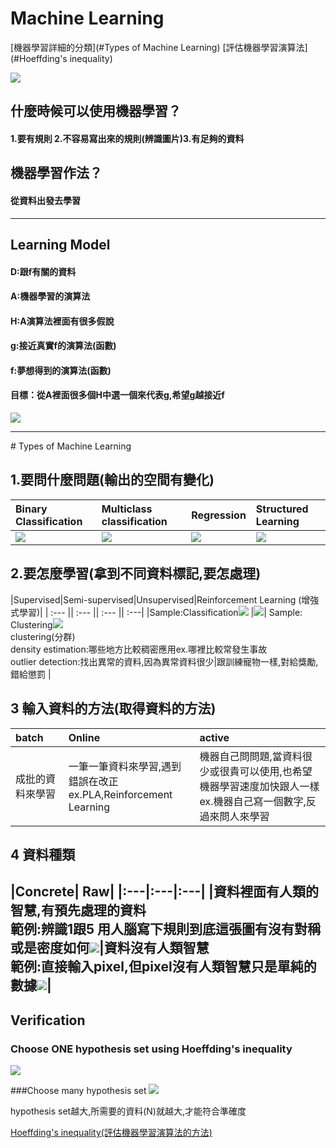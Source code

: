 # Machine Learning
[機器學習詳細的分類](#Types of Machine Learning)
[評估機器學習演算法](#Hoeffding's inequality)


![](/assets/gm9wDgD.png)

## 什麼時候可以使用機器學習？
#### 1.要有規則 2.不容易寫出來的規則(辨識圖片)3.有足夠的資料
## 機器學習作法？
#### 從資料出發去學習
---
## Learning Model
#### D:跟f有關的資料 
#### A:機器學習的演算法 
#### H:A演算法裡面有很多假說 
#### g:接近真實f的演算法(函數) 
#### f:夢想得到的演算法(函數)




#### 目標：從A裡面很多個H中選一個來代表g,希望g越接近f
 

![](/assets/sswd.PNG)

---
<a id="Types of Machine Learning">
# Types of Machine Learning
</a>

## 1.要問什麼問題(輸出的空間有變化)
| Binary Classification | Multiclass classification |Regression|Structured Learning|
| :--- | :--- |:--- |:--- |
| ![](/assets/binary_perceptron.PNG) | ![](/assets/3擷取.PNG) |![](/assets/擷取選取區域_051.png)|![](/assets/擷取選取區域_052.png)|
## 2.要怎麼學習(拿到不同資料標記,要怎處理)
|Supervised|Semi-supervised|Unsupervised|Reinforcement Learning (增強式學習)|
| :--- || :--- || :--- || :---|
|Sample:Classification![](/assets/3擷取.PNG) |![](/assets/擷取選取區域_056.png)| Sample: Clustering![](/assets/擷取選取區域_055.png)</br>clustering(分群)</br>density estimation:哪些地方比較稠密應用ex.哪裡比較常發生事故</br>outlier detection:找出異常的資料,因為異常資料很少|跟訓練寵物一樣,對給獎勵,錯給懲罰
|
## 3 輸入資料的方法(取得資料的方法)
|batch| Online|active|
|:---|:---|:---|
|成批的資料來學習|一筆一筆資料來學習,遇到錯誤在改正</br>ex.PLA,Reinforcement Learning|機器自己問問題,當資料很少或很貴可以使用,也希望機器學習速度加快跟人一樣</br>ex.機器自己寫一個數字,反過來問人來學習|
## 4 資料種類
|Concrete| Raw|
|:---|:---|:---|
|資料裡面有人類的智慧,有預先處理的資料</br>範例:辨識1跟5 用人腦寫下規則到底這張圖有沒有對稱或是密度如何![](/assets/擷取選取區域_057.png)|資料沒有人類智慧 </br> 範例:直接輸入pixel,但pixel沒有人類智慧只是單純的數據![](/assets/擷取選取區域_058.png)|
---
## Verification
### Choose ONE hypothesis set using Hoeffding's inequality
![](/assets/hi.PNG)

###Choose many hypothesis set
![](/assets/HF2.JPG)

hypothesis set越大,所需要的資料(N)就越大,才能符合準確度
<a id="Hoeffding's inequality">


[Hoeffding's inequality(評估機器學習演算法的方法)
](/mathematics/probability-theory/hoeffdings-inequality.md)

</a>
